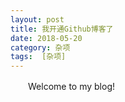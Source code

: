 ```yaml
---
layout: post
title: 我开通Github博客了
date: 2018-05-20
category: 杂项 
tags:  [杂项]
---
```


　　Welcome to my blog!
